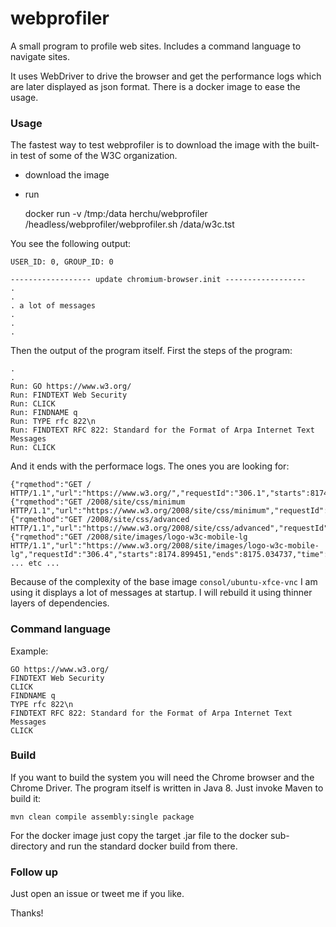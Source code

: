 # webprofiler

A small program to profile web sites. Includes a command language to navigate sites.

It uses WebDriver to drive the browser and get the performance logs which are later displayed as json format.
There is a docker image to ease the usage.


### Usage

The fastest way to test webprofiler is to download the image with the built-in test of some of the W3C organization.

- download the image
- run

    docker run -v /tmp:/data herchu/webprofiler /headless/webprofiler/webprofiler.sh /data/w3c.tst

You see the following output:

    USER_ID: 0, GROUP_ID: 0

    ------------------ update chromium-browser.init ------------------
    .
    .
    . a lot of messages
    .
    .
    .

Then the output of the program itself. First the steps of the program:

    .
    .
    Run: GO https://www.w3.org/
    Run: FINDTEXT Web Security
    Run: CLICK
    Run: FINDNAME q
    Run: TYPE rfc 822\n
    Run: FINDTEXT RFC 822: Standard for the Format of Arpa Internet Text Messages
    Run: CLICK

And it ends with the performace logs. The ones you are looking for:

    {"rqmethod":"GET / HTTP/1.1","url":"https://www.w3.org/","requestId":"306.1","starts":8174.135192,"ends":8174.465221,"time":330.02900000064983}
    {"rqmethod":"GET /2008/site/css/minimum HTTP/1.1","url":"https://www.w3.org/2008/site/css/minimum","requestId":"306.2","starts":8174.745157,"ends":8174.876674,"time":131.51699999980337}
    {"rqmethod":"GET /2008/site/css/advanced HTTP/1.1","url":"https://www.w3.org/2008/site/css/advanced","requestId":"306.3","starts":8174.747878,"ends":8174.898895,"time":151.01700000013807}
    {"rqmethod":"GET /2008/site/images/logo-w3c-mobile-lg HTTP/1.1","url":"https://www.w3.org/2008/site/images/logo-w3c-mobile-lg","requestId":"306.4","starts":8174.899451,"ends":8175.034737,"time":
    ... etc ...


Because of the complexity of the base image `consol/ubuntu-xfce-vnc` I am using it displays a lot of messages at
startup. I will rebuild it using thinner layers of dependencies.



### Command language

Example:


    GO https://www.w3.org/
    FINDTEXT Web Security
    CLICK
    FINDNAME q
    TYPE rfc 822\n
    FINDTEXT RFC 822: Standard for the Format of Arpa Internet Text Messages
    CLICK


### Build

If you want to build the system you will need the Chrome browser and the Chrome Driver.
The program itself is written in Java 8. Just invoke Maven to build it:

    mvn clean compile assembly:single package 

For the docker image just copy the target .jar file to the docker sub-directory
and run the standard docker build from there.


### Follow up

Just open an issue or tweet me if you like.

Thanks!
